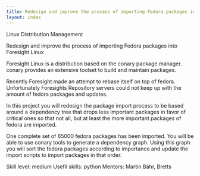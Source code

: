```yaml
---
title: Redesign and improve the process of importing Fedora packages into Foresight Linux
layout: index
---
```

Linux Distribution Management


Redesign and improve the process of importing Fedora packages into Foresight Linux


Foresight Linux is a distribution based on the conary package manager.
conary provides an extensive toolset to build and maintain packages.

Recently Foresight made an attempt to rebase itself on top of fedora.
Unfortunately Foresights Repository servers could not keep up with the amount
of fedora packages and updates.

In this project you will redesign the package import process to be based around
a dependency tree that drops less important packages in favor of critical ones
so that not all, but at least the more important packages of fedora are
imported.

One complete set of 65000 fedora packages has been imported. You will be able
to use conary tools to generate a dependency graph. Using this graph you will
sort the fedora packages according to importance and update the import scripts
to import packages in that order.

Skill level: medium
Usefil skills: python
Mentors: Martin Bähr, Bretts
